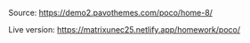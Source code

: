 Source: https://demo2.pavothemes.com/poco/home-8/

Live version: https://matrixunec25.netlify.app/homework/poco/